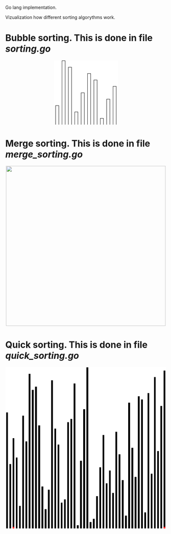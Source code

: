 Go lang implementation.


Vizualization how different sorting algorythms work.

# Bubble sorting. This is done in file _*sorting.go*_
<p align="center">
  <img src="https://github.com/klimenkoOleg/go-lang-sorting-visualization/blob/main/img/out.gif?raw=true)" />
</p>



# Merge sorting. This is done in file _*merge_sorting.go*_
<p align="center">
  <img width="500" height="500" src="https://github.com/klimenkoOleg/go-lang-sorting-visualization/blob/main/img/merge_sorting_out.gif?raw=true)" />
</p>


# Quick sorting. This is done in file _*quick_sorting.go*_

![Quick sort](https://github.com/klimenkoOleg/go-lang-sorting-visualization/blob/main/img/quick_sorting_out.gif?raw=true)
